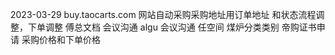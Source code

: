 2023-03-29
buy.taocarts.com 网站自动采购采购地址用订单地址 和状态流程调整，下单调整
傅总文档 会议沟通
algu 会议沟通
任空间 煤炉分类类别
帝购证书申请
采购价格和下单价格